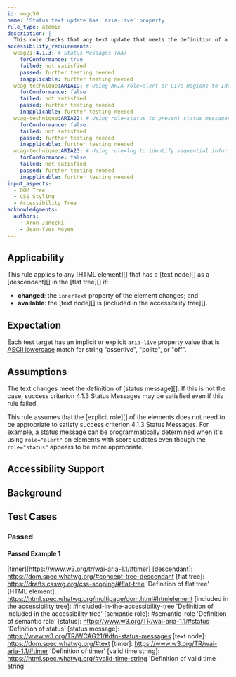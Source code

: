 ```yaml
---
id: mogq50
name: 'Status text update has `aria-live` property'
rule_type: atomic
description: |
  This rule checks that any text update that meets the definition of a [status message][] has `aria-live` property.
accessibility_requirements:
  wcag21:4.1.3: # Status Messages (AA)
    forConformance: true
    failed: not satisfied
    passed: further testing needed
    inapplicable: further testing needed
  wcag-technique:ARIA19: # Using ARIA role=alert or Live Regions to Identify Errors
    forConformance: false
    failed: not satisfied
    passed: further testing needed
    inapplicable: further testing needed
  wcag-technique:ARIA22: # Using role=status to present status messages
    forConformance: false
    failed: not satisfied
    passed: further testing needed
    inapplicable: further testing needed
  wcag-technique:ARIA23: # Using role=log to identify sequential information updates
    forConformance: false
    failed: not satisfied
    passed: further testing needed
    inapplicable: further testing needed
input_aspects:
  - DOM Tree
  - CSS Styling
  - Accessibility Tree
acknowledgments:
  authors:
    - Aron Janecki
    - Jean-Yves Moyen
---
```


## Applicability

This rule applies to any [HTML element][] that has a [text node][] as a [descendant][] in the [flat tree][] if:

- **changed**: the `innerText` property of the element changes; and
- **available**: the [text node][] is [included in the accessibility tree][].

## Expectation

Each test target has an implicit or explicit `aria-live` property value that is [ASCII lowercase][] match for string "assertive", "polite", or "off".

## Assumptions

The text changes meet the definition of [status message][]. If this is not the case, success criterion 4.1.3 Status Messages may be satisfied even if this rule failed.

This rule assumes that the [explicit role][] of the elements does not need to be appropriate to satisfy success criterion 4.1.3 Status Messages. For example, a status message can be programmatically determined when it's using `role="alert"` on elements with score updates even though the `role="status"` appears to be more appropriate.

## Accessibility Support

## Background

## Test Cases

### Passed

#### Passed Example 1

[alert]: https://www.w3.org/TR/wai-aria-1.1/#alert 'Definition of alert'
[ascii lowercase]: https://infra.spec.whatwg.org/#ascii-lowercase 'Definition of ASCII lowercase'

[timer][https://www.w3.org/tr/wai-aria-1.1/#timer]
[descendant]: https://dom.spec.whatwg.org/#concept-tree-descendant
[flat tree]: https://drafts.csswg.org/css-scoping/#flat-tree 'Definition of flat tree'
[HTML element]: https://html.spec.whatwg.org/multipage/dom.html#htmlelement
[included in the accessibility tree]: #included-in-the-accessibility-tree 'Definition of included in the accessibility tree'
[semantic role]: #semantic-role 'Definition of semantic role'
[status]: https://www.w3.org/TR/wai-aria-1.1/#status 'Definition of status'
[status message]: https://www.w3.org/TR/WCAG21/#dfn-status-messages
[text node]: https://dom.spec.whatwg.org/#text
[timer]: https://www.w3.org/TR/wai-aria-1.1/#timer 'Definition of timer'
[valid time string]: https://html.spec.whatwg.org/#valid-time-string 'Definition of valid time string'
